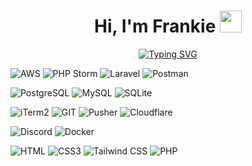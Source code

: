 <h1 align="center">
	Hi, I'm Frankie <img src="https://media.giphy.com/media/hvRJCLFzcasrR4ia7z/giphy.gif" width="35">
</h1>

<p align="center">
	<a href="https://github.com/Frankie813">
		<a href="https://git.io/typing-svg"><img src="https://readme-typing-svg.herokuapp.com?font=Fira+Code&size=25&pause=1000&color=0DF7A6&center=true&vCenter=true&random=true&width=435&lines=web+developer;opportunity+seeker;cyclist;full+stack+developer;self+taught+programmer" alt="Typing SVG" /></a>
	</a>
</p>

![AWS](https://img.shields.io/badge/AWS-orange?logo=amazonwebservices&color=232F3E)
![PHP Storm](https://img.shields.io/badge/PHP_Storm-purple?logo=phpstorm&color=000000)
![Laravel](https://img.shields.io/badge/Laravel-red?logo=laravel&color=FF2D20&logoColor=white)
![Postman](https://img.shields.io/badge/Postman-orange?logo=postman&color=FF6C37&logoColor=white)

![PostgreSQL](https://img.shields.io/badge/postgresql-white?logo=postgresql&color=4169E1&logoColor=white)
![MySQL](https://img.shields.io/badge/mysql-white?logo=mysql&color=4479A1&logoColor=white)
![SQLite](https://img.shields.io/badge/sqlite-white?logo=sqlite&color=003B57&logoColor=white)

![iTerm2](https://img.shields.io/badge/iTerm2-white?logo=iterm2&color=000000&logoColor=white)
![GIT](https://img.shields.io/badge/GIT-white?logo=git&color=F05032&logoColor=white)
![Pusher](https://img.shields.io/badge/Pusher-white?logo=pusher&color=300D4F&logoColor=white)
![Cloudflare](https://img.shields.io/badge/Cloudflare-white?logo=Cloudflare&color=F38020&logoColor=white)

![Discord](https://img.shields.io/badge/Discord-white?logo=discord&color=5865F2&logoColor=white)
![Docker](https://img.shields.io/badge/Docker-white?logo=docker&color=2496ED&logoColor=white)

![HTML](https://img.shields.io/badge/HTML-white?logo=Html5&color=E34F26&logoColor=white)
![CSS3](https://img.shields.io/badge/CSS3-white?logo=css3&color=1572B6&logoColor=white)
![Tailwind CSS](https://img.shields.io/badge/Tailwind_CSS-white?logo=tailwindcss&color=06B6D4&logoColor=white)
![PHP](https://img.shields.io/badge/PHP-white?logo=php&color=777BB4&logoColor=white)



<!--
**Frankie813/Frankie813** is a ✨ _special_ ✨ repository because its `README.md` (this file) appears on your GitHub profile.

Here are some ideas to get you started:

- 🔭 I’m currently working on ...
- 🌱 I’m currently learning ...
- 👯 I’m looking to collaborate on ...
- 🤔 I’m looking for help with ...
- 💬 Ask me about ...
- 📫 How to reach me: ...
- 😄 Pronouns: ...
- ⚡ Fun fact: ...
-->
